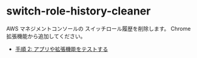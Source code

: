# switch-role-history-cleaner

AWS マネジメントコンソールの スイッチロール履歴を削除します。
Chrome 拡張機能から追加してください。

- [手順 2: アプリや拡張機能をテストする](https://support.google.com/chrome/a/answer/2714278?hl=ja#:~:text=%E6%89%8B%E9%A0%86%202%3A%20%E3%82%A2%E3%83%97%E3%83%AA%E3%82%84%E6%8B%A1%E5%BC%B5%E6%A9%9F%E8%83%BD%E3%82%92%E3%83%86%E3%82%B9%E3%83%88%E3%81%99%E3%82%8B)

